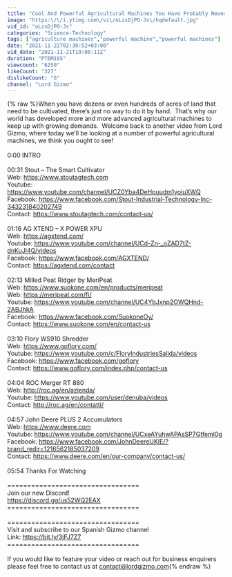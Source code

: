 ```yaml
---
title: "Cool And Powerful Agricultural Machines You Have Probably Never Seen Before"
image: "https:\/\/i.ytimg.com\/vi\/oLzsDjPO-Js\/hqdefault.jpg"
vid_id: "oLzsDjPO-Js"
categories: "Science-Technology"
tags: ["agriculture machines","powerful machine","powerful machines"]
date: "2021-11-22T02:30:52+03:00"
vid_date: "2021-11-21T19:00:11Z"
duration: "PT6M19S"
viewcount: "6250"
likeCount: "327"
dislikeCount: "6"
channel: "Lord Gizmo"
---
```

{% raw %}When you have dozens or even hundreds of acres of land that need to be cultivated, there’s just no way to do it by hand.  That’s why our world has developed more and more advanced agricultural machines to keep up with growing demands.  Welcome back to another video from Lord Gizmo, where today we’ll be looking at a number of powerful agricultural machines, we think you ought to see!<br /><br />0:00 INTRO<br /><br />00:31 Stout – The Smart Cultivator<br />Web: <a rel="nofollow" target="blank" href="https://www.stoutagtech.com">https://www.stoutagtech.com</a><br />Youtube: <a rel="nofollow" target="blank" href="https://www.youtube.com/channel/UCZ0Yba4DeHpuudm1yoiuXWQ">https://www.youtube.com/channel/UCZ0Yba4DeHpuudm1yoiuXWQ</a><br />Facebook: <a rel="nofollow" target="blank" href="https://www.facebook.com/Stout-Industrial-Technology-Inc-343231840202749">https://www.facebook.com/Stout-Industrial-Technology-Inc-343231840202749</a><br />Contact: <a rel="nofollow" target="blank" href="https://www.stoutagtech.com/contact-us/">https://www.stoutagtech.com/contact-us/</a><br /><br />01:16 AG XTEND – X POWER XPU<br />Web: <a rel="nofollow" target="blank" href="https://agxtend.com/">https://agxtend.com/</a><br />Youtube: <a rel="nofollow" target="blank" href="https://www.youtube.com/channel/UCd-Zn-_oZAD7tZ-dnKuJl4Q/videos">https://www.youtube.com/channel/UCd-Zn-_oZAD7tZ-dnKuJl4Q/videos</a><br />Facebook: <a rel="nofollow" target="blank" href="https://www.facebook.com/AGXTEND/">https://www.facebook.com/AGXTEND/</a><br />Contact: <a rel="nofollow" target="blank" href="https://agxtend.com/contact">https://agxtend.com/contact</a><br /><br />02:13 Milled Peat Ridger by MeriPeat<br />Web: <a rel="nofollow" target="blank" href="https://www.suokone.com/en/products/meripeat">https://www.suokone.com/en/products/meripeat</a><br />Web: <a rel="nofollow" target="blank" href="https://meripeat.com/fi/">https://meripeat.com/fi/</a><br />Youtube: <a rel="nofollow" target="blank" href="https://www.youtube.com/channel/UC4YbJxnp2OWQHnd-2ABJhkA">https://www.youtube.com/channel/UC4YbJxnp2OWQHnd-2ABJhkA</a><br />Facebook: <a rel="nofollow" target="blank" href="https://www.facebook.com/SuokoneOy/">https://www.facebook.com/SuokoneOy/</a><br />Contact: <a rel="nofollow" target="blank" href="https://www.suokone.com/en/contact-us">https://www.suokone.com/en/contact-us</a><br /><br />03:10 Flory WS910 Shredder<br />Web: <a rel="nofollow" target="blank" href="https://www.goflory.com/">https://www.goflory.com/</a><br />Youtube: <a rel="nofollow" target="blank" href="https://www.youtube.com/c/FloryIndustriesSalida/videos">https://www.youtube.com/c/FloryIndustriesSalida/videos</a><br />Facebook: <a rel="nofollow" target="blank" href="https://www.facebook.com/goflory">https://www.facebook.com/goflory</a><br />Contact: <a rel="nofollow" target="blank" href="https://www.goflory.com/index.php/contact-us">https://www.goflory.com/index.php/contact-us</a><br /><br />04:04 ROC Merger RT 880<br />Web: <a rel="nofollow" target="blank" href="http://roc.ag/en/azienda/">http://roc.ag/en/azienda/</a><br />Youtube: <a rel="nofollow" target="blank" href="https://www.youtube.com/user/denuba/videos">https://www.youtube.com/user/denuba/videos</a><br />Contact: <a rel="nofollow" target="blank" href="http://roc.ag/en/contatti/">http://roc.ag/en/contatti/</a><br /><br />04:57 John Deere PLUS 2 Accumulators<br />Web: <a rel="nofollow" target="blank" href="https://www.deere.com">https://www.deere.com</a><br />Youtube: <a rel="nofollow" target="blank" href="https://www.youtube.com/channel/UCxeAYuhwAPAsSP7Gtfeml0g">https://www.youtube.com/channel/UCxeAYuhwAPAsSP7Gtfeml0g</a><br />Facebook: <a rel="nofollow" target="blank" href="https://www.facebook.com/JohnDeereUKIE/?brand_redir=1216562185037209">https://www.facebook.com/JohnDeereUKIE/?brand_redir=1216562185037209</a><br />Contact: <a rel="nofollow" target="blank" href="https://www.deere.com/en/our-company/contact-us/">https://www.deere.com/en/our-company/contact-us/</a><br /> <br />05:54 Thanks For Watching <br /><br />=================================<br />Join our new Discord!<br /><a rel="nofollow" target="blank" href="https://discord.gg/us52WQ2EAX">https://discord.gg/us52WQ2EAX</a><br />=================================<br /><br />=================================<br />Visit and subscribe to our Spanish Gizmo channel<br />Link: <a rel="nofollow" target="blank" href="https://bit.ly/3jFJ7Z7">https://bit.ly/3jFJ7Z7</a><br />=================================<br /><br />If you would like to feature your video or reach out for business enquirers please feel free to contact us at contact@lordgizmo.com{% endraw %}

